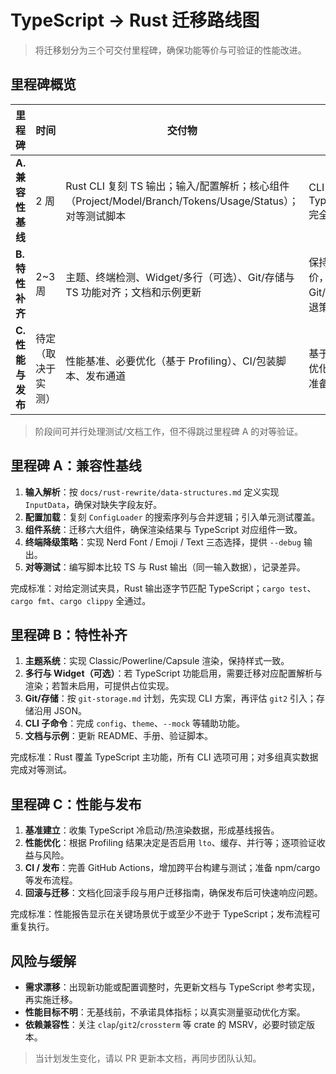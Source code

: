 # TypeScript → Rust 迁移路线图

> 将迁移划分为三个可交付里程碑，确保功能等价与可验证的性能改进。

## 里程碑概览

| 里程碑 | 时间 | 交付物 | 目标 |
|--------|------|--------|------|
| **A. 兼容性基线** | 2 周 | Rust CLI 复刻 TS 输出；输入/配置解析；核心组件（Project/Model/Branch/Tokens/Usage/Status）；对等测试脚本 | CLI 行为与 TypeScript 完全一致 |
| **B. 特性补齐** | 2~3 周 | 主题、终端检测、Widget/多行（可选）、Git/存储与 TS 功能对齐；文档和示例更新 | 保持功能等价，验证 Git/存储回退策略 |
| **C. 性能与发布** | 待定（取决于实测） | 性能基准、必要优化（基于 Profiling）、CI/包装脚本、发布通道 | 基于数据的优化与发布准备 |

> 阶段间可并行处理测试/文档工作，但不得跳过里程碑 A 的对等验证。

## 里程碑 A：兼容性基线

1. **输入解析**：按 `docs/rust-rewrite/data-structures.md` 定义实现 `InputData`，确保对缺失字段友好。
2. **配置加载**：复刻 `ConfigLoader` 的搜索序列与合并逻辑；引入单元测试覆盖。
3. **组件系统**：迁移六大组件，确保渲染结果与 TypeScript 对应组件一致。
4. **终端降级策略**：实现 Nerd Font / Emoji / Text 三态选择，提供 `--debug` 输出。
5. **对等测试**：编写脚本比较 TS 与 Rust 输出（同一输入数据），记录差异。

完成标准：对给定测试夹具，Rust 输出逐字节匹配 TypeScript；`cargo test`、`cargo fmt`、`cargo clippy` 全通过。

## 里程碑 B：特性补齐

1. **主题系统**：实现 Classic/Powerline/Capsule 渲染，保持样式一致。
2. **多行与 Widget（可选）**：若 TypeScript 功能启用，需要迁移对应配置解析与渲染；若暂未启用，可提供占位实现。
3. **Git/存储**：按 `git-storage.md` 计划，先实现 CLI 方案，再评估 `git2` 引入；存储沿用 JSON。
4. **CLI 子命令**：完成 `config`、`theme`、`--mock` 等辅助功能。
5. **文档与示例**：更新 README、手册、验证脚本。

完成标准：Rust 覆盖 TypeScript 主功能，所有 CLI 选项可用；对多组真实数据完成对等测试。

## 里程碑 C：性能与发布

1. **基准建立**：收集 TypeScript 冷启动/热渲染数据，形成基线报告。
2. **性能优化**：根据 Profiling 结果决定是否启用 `lto`、缓存、并行等；逐项验证收益与风险。
3. **CI / 发布**：完善 GitHub Actions，增加跨平台构建与测试；准备 npm/cargo 等发布流程。
4. **回滚与迁移**：文档化回滚手段与用户迁移指南，确保发布后可快速响应问题。

完成标准：性能报告显示在关键场景优于或至少不逊于 TypeScript；发布流程可重复执行。

## 风险与缓解

- **需求漂移**：出现新功能或配置调整时，先更新文档与 TypeScript 参考实现，再实施迁移。
- **性能目标不明**：无基线前，不承诺具体指标；以真实测量驱动优化方案。
- **依赖兼容性**：关注 `clap`/`git2`/`crossterm` 等 crate 的 MSRV，必要时锁定版本。

> 当计划发生变化，请以 PR 更新本文档，再同步团队认知。
